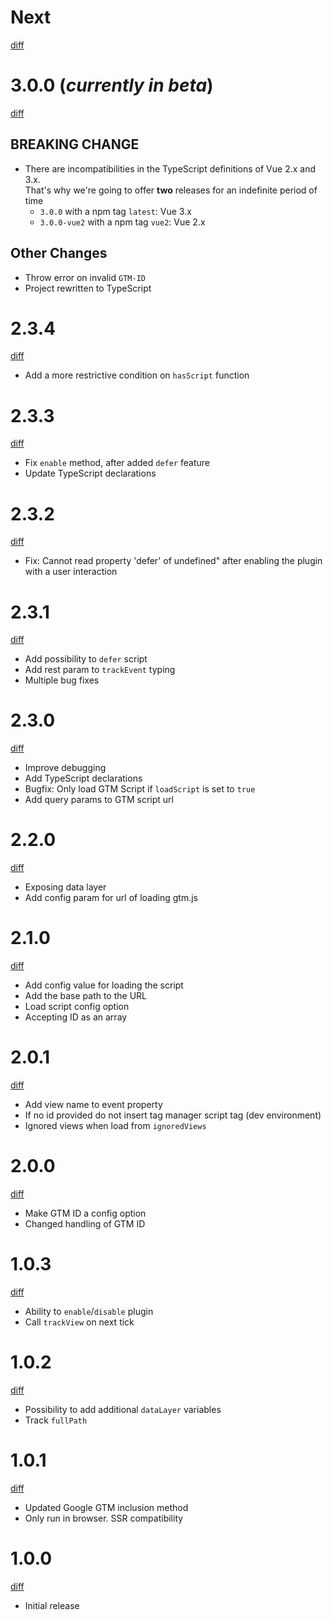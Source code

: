 # Next

[diff](https://github.com/mib200/vue-gtm/compare/3.0.0...master)

# 3.0.0 (_currently in beta_)

[diff](https://github.com/mib200/vue-gtm/compare/2.3.4...3.0.0)

## BREAKING CHANGE

- There are incompatibilities in the TypeScript definitions of Vue 2.x and 3.x.  
  That's why we're going to offer **two** releases for an indefinite period of time
  - `3.0.0` with a npm tag `latest`: Vue 3.x
  - `3.0.0-vue2` with a npm tag `vue2`: Vue 2.x

## Other Changes

- Throw error on invalid `GTM-ID`
- Project rewritten to TypeScript

# 2.3.4

[diff](https://github.com/mib200/vue-gtm/compare/2.3.3...2.3.4)

- Add a more restrictive condition on `hasScript` function

# 2.3.3

[diff](https://github.com/mib200/vue-gtm/compare/2.3.2...2.3.3)

- Fix `enable` method, after added `defer` feature
- Update TypeScript declarations

# 2.3.2

[diff](https://github.com/mib200/vue-gtm/compare/2.3.1...2.3.2)

- Fix: Cannot read property 'defer' of undefined" after enabling the plugin with a user interaction

# 2.3.1

[diff](https://github.com/mib200/vue-gtm/compare/2.3.0...2.3.1)

- Add possibility to `defer` script
- Add rest param to `trackEvent` typing
- Multiple bug fixes

# 2.3.0

[diff](https://github.com/mib200/vue-gtm/compare/2.2.0...2.3.0)

- Improve debugging
- Add TypeScript declarations
- Bugfix: Only load GTM Script if `loadScript` is set to `true`
- Add query params to GTM script url

# 2.2.0

[diff](https://github.com/mib200/vue-gtm/compare/2.1.0...2.2.0)

- Exposing data layer
- Add config param for url of loading gtm.js

# 2.1.0

[diff](https://github.com/mib200/vue-gtm/compare/2.0.1...2.1.0)

- Add config value for loading the script
- Add the base path to the URL
- Load script config option
- Accepting ID as an array

# 2.0.1

[diff](https://github.com/mib200/vue-gtm/compare/2.0.0...2.0.1)

- Add view name to event property
- If no id provided do not insert tag manager script tag (dev environment)
- Ignored views when load from `ignoredViews`

# 2.0.0

[diff](https://github.com/mib200/vue-gtm/compare/1.0.3...2.0.0)

- Make GTM ID a config option
- Changed handling of GTM ID

# 1.0.3

[diff](https://github.com/mib200/vue-gtm/compare/1.0.2...1.0.3)

- Ability to `enable`/`disable` plugin
- Call `trackView` on next tick

# 1.0.2

[diff](https://github.com/mib200/vue-gtm/compare/1.0.1...1.0.2)

- Possibility to add additional `dataLayer` variables
- Track `fullPath`

# 1.0.1

[diff](https://github.com/mib200/vue-gtm/compare/1.0.0...1.0.1)

- Updated Google GTM inclusion method
- Only run in browser. SSR compatibility

# 1.0.0

[diff](https://github.com/mib200/vue-gtm/compare/47e53145f6b8e8b7236beb59078d7e7b0fb3b6ff...1.0.0)

- Initial release
